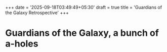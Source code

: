 +++
date = '2025-09-18T03:49:49+05:30'
draft = true
title = 'Guardians of the Galaxy Retrospective'
+++

# Guardians of the Galaxy, a bunch of a-holes